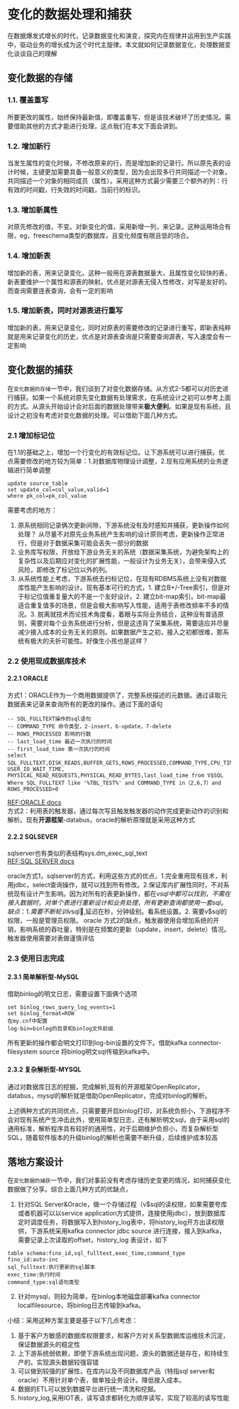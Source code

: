 # 变化的数据处理和捕获
在数据爆发式增长的时代，记录数据变化和演变，探究内在规律并运用到生产实践中，驱动业务的增长成为这个时代主旋律。本文就如何记录数据变化，处理数据变化谈谈自己的理解
## 变化数据的存储
### 1.1. 覆盖重写  
所要更改的属性，始终保持最新值，即覆盖重写，但是该技术破坏了历史情况。需要借助其他的方式才能进行处理，这点我们在本文下面会讲到。
### 1.2. 增加新行  
当发生属性的变化时候，不修改原来的行，而是增加新的记录行。所以原先表的设计时候，主键更加需要具备一般意义的类型，因为会出现多行共同描述一个对象，共同描述一个对象的相同成员（属性）。采用这种方式最少需要三个额外的列：行有效的时间戳，行失效的时间戳，当前行的标识。
### 1.3. 增加新属性
对原先修改的值，不变。对新变化的值，采用新增一列，来记录。这种运用场合有限，eg，freeschema类型的数据库，且变化频度有限且低的场合。
### 1.4. 增加新表
增加新的表，用来记录变化。这种一般用在源表数据量大，且属性变化较快的表，新表要维护一个属性和源表的映射。优点是对源表无侵入性修改，对写是友好的。而查询需要连表查询，会有一定的影响
### 1.5. 增加新表，同时对源表进行重写
增加新的表，用来记录变化，同时对原表的需要修改的记录进行重写，即新表纯粹就是用来记录变化的历史，优点是对源表查询是只需要查询源表，写入速度会有一定影响  

## 变化数据的捕获  
在`变化数据的存储`一节中，我们谈到了对变化数据存储。从方式2-5都可以对历史进行捕获。如果一个系统对原先变化数据有处理需求，在系统设计之初可以参考上面的方式。从源头开始设计会对后面的数据处理带来**极大便利**。如果是现有系统，且设计之初没有考虑对变化数据的处理。可以借助下面几种方式。
### 2.1 增加标记位  
在1.1的基础之上，增加一个行变化的有效标记位。让下游系统可以进行捕获。优点需要修改的地方较为简单：1.对数据库物理设计调整，2.现有应用系统的业务逻辑进行简单调整
```
update source_table 
set update_col=col_value,valid=1 
where pk_col=pk_col_value
```
需要考虑的地方：  
1. 原系统相同记录俩次更新间隙，下游系统没有及时感知并捕获，更新操作如何处理？
从尽量不对原先业务系统产生影响的设计原则考虑，更新操作正常进行，但是对于数据采集可能会丢失一部分的数据
2. 业务库写权限，开放给下游业务无关的系统（数据采集系统，为避免架构上的复杂性以及后期应对变化的扩展性能，一般设计为业务无关），会带来侵入式风险，即修改了标记位以外的列。  
3. 从系统性能上考虑，下游系统去扫标记位，在现有RDBMS系统上没有对数据库性能产生影响的设计。现有基本可行的方式，1. 建立B+/-Tree索引，但是对于标记位值重复量大的不是一个友好设计。2. 建立bit-map索引。bit-map最适合重复值多的场景，但是会极大影响写入性能，适用于表修改频率不多的情况。3. 脱离就技术而论技术角度看，着眼与实际业务结合，这种没有普适原则，需要对每个业务系统进行分析，但是这违背了采集系统，需要适应并尽量减少接入成本的业务无关的原则。如果数据产生之初，接入之初都很难，那系统有极大的夭折可能性。好像生小孩也是这样？
   
### 2.2 使用现成数据库技术
#### 2.2.1 ORACLE
方式1：ORACLE作为一个商用数据提供了，完整系统描述的元数据。通过读取元数据表来记录来查询所有的更改的操作。通过下面的语句   
```
-- SQL_FULLTEXT操作的sql语句
-- COMMAND_TYPE 命令类型，2-insert，6-update，7-delete
-- ROWS_PROCESSED 影响的行数
-- last_load_time 最近一次执行的时间
-- first_load_time 第一次执行的时间
select  SQL_FULLTEXT,DISK_READS,BUFFER_GETS,ROWS_PROCESSED,COMMAND_TYPE,CPU_TIME，USER_IO_WAIT_TIME,
PHYSICAL_READ_REQUESTS,PHYSICAL_READ_BYTES,last_load_time from V$SQL
Where SQL_FULLTEXT like '%TBL_TEST%' and COMMAND_TYPE in（2,6,7）and ROWS_PROCESSED>0
```  
[REF:ORACLE docs](https://docs.oracle.com/cd/B19306_01/server.102/b14237/dynviews_2113.htm#REFRN30246)  
方式2：利用表的触发器，通过每次写且触发触发器的动作完成更新动作的识别和解析。现有**开源框架**-databus，oracle的解析原理就是采用这种方式
#### 2.2.2 SQLSEVER
sqlserver也有类似的表结构sys.dm_exec_sql_text  
[REF:SQL SERVER docs](https://docs.microsoft.com/zh-cn/sql/relational-databases/system-dynamic-management-views/sys-dm-exec-sql-text-transact-sql?view=sql-server-2017)

oracle方式1，sqlserver的方式，利用这些方式的优点，1.完全重用现有技术，利用jdbc，select查询操作，就可以找到所有修改。2.保证库内扩展性同时，不对系统现有设计产生影响。因为对所有的表更新操作，都在v$sql中都可以找到，不需在接入数据时，对单个表进行重新设计和业务处理，所有更新查询都使用一套sql。缺点：1.需要不断轮训v$sql,延迟在秒，分钟级别。看系统设置。2. 需要v$sql的权限，一般是管理员权限。
oracle 方式2的缺点，触发器使用会增加系统的开销，影响系统的吞吐量，特别是在频繁的更新（update，insert，delete）情况。触发器使用需要对表做谨慎评估

### 2.3 使用日志完成    
#### 2.3.1 简单解析型-MySQL
借助binlog的明文日志，需要设置下面俩个选项
```
set binlog_rows_query_log_events=1
set binlog_format=ROW
在my.cnf中配置
log-bin=binlog的目录和binlog文件前缀
```  
所有更新的操作都会明文打印到log-bin设置的文件下。借助kafka  connector-filesystem source 将binlog明文sql传输到kafka中。

#### 2.3.2 复杂解析型-MYSQL
通过对数据库日志的挖掘，完成解析,现有的开源框架OpenReplicator，databus，mysql的解析就是借助OpenReplicator，完成对binlog的解析。  

上述俩种方式的共同优点，只需要要开启binlog打印，对系统负担小，下游程序不会对现有系统产生冲击此外，使用简单型日志，还有解析明文sql，由于采用sql的通用标准，解析程序具有较好的通用性，对于后期维护负担小，而复杂解析型SQL，随着软件版本的升级binlog的解析也需要不断升级，后续维护成本较高

## 落地方案设计  
在`变化数据的捕获`一节中，我们对事前没有考虑存储历史变更的情况，如何捕获变化数据做了分享。综合上面几种方式的优缺点，
1. 针对SQL Server&Oracle，做一个存储过程（v$sql的读权限，如果需要夸库或者机器可以以service application方式提供，连接使用jdbc），放到数据库定时调度任务，将数据写入到history_log表中，将history_log开方出读权限供，下游系统采用kafka connector jdbc source 进行连接，接入到kafka，需要记录上次读取的offset，history_log 表设计，如下  
```
table schema:fino_id,sql_fulltext,exec_time,command_type
fino_id:auto-inc
sql_fulltext:执行更新的sql脚本
exec_time:执行时间
command_type:sql语句类型
``` 
2.  针对mysql，则较为简单，在binlog本地磁盘部署kafka connector localfilesource，将binlog日志传输到kafka。

小结：采用这种方案主要是基于以下几点考虑：
1. 基于客户方敏感的数据库权限要求，和客户方对关系型数据库运维技术沉淀，保证数据源头的稳定性
2. 上下游系统弱依赖，即使下游系统出现问题，源头的数据还是存在，和持续生产的。实现源头数据较强容错
3. 可以做到较强的扩展性，在库内以及不同数据库产品（特指sql server和oracle）不用针对单个表，做单独业务设计。降低接入成本。  
4. 数据的ETL可以放到数据平台进行统一清洗和挖掘。  
5. history_log,采用IOT表，读写请求都转化为顺序读写，实现了较高的读写性能